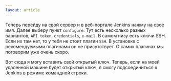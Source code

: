 ```yaml
---
layout: article
---
```

Теперь перейду на свой сервер и в веб-портале Jenkins нажму на свое имя. Далее выберу пункт `configure`. Тут есть несколько разных вариантов, `API token`, `credentials`, `e-mail`. В самом низу есть ключи SSH. Если их там нет, то у тебя не стоит плагин `SSH`. В установке с рекомендуемыми плагинами он не присутствует. О самих плагинах мы поговорим уже очень скоро.

Вот сюда я могу вставить свой открытый ключ. Теперь, если на моей удаленной машине будет открытый ключ, я смогу подсоединиться к Jenkins в режиме командной строки.
